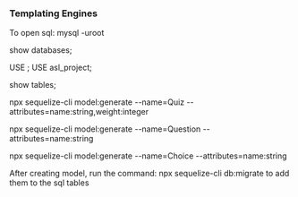 ### Templating Engines

To open sql:
mysql -uroot

show databases;

USE <database name>;
USE asl_project;

show tables;

npx sequelize-cli model:generate --name=Quiz --attributes=name:string,weight:integer

npx sequelize-cli model:generate --name=Question --attributes=name:string

npx sequelize-cli model:generate --name=Choice --attributes=name:string

After creating model, run the command:
npx sequelize-cli db:migrate
to add them to the sql tables 